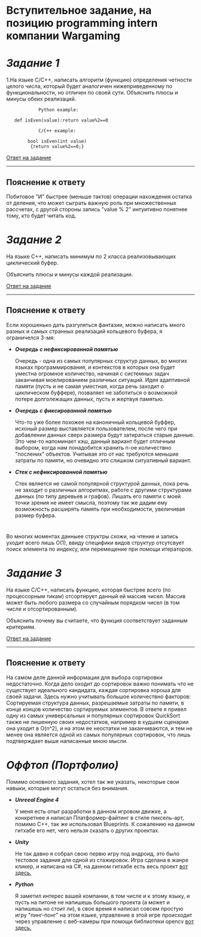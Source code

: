 # Вступительное задание, на позицию programming intern компании Wargaming


# ___Задание 1___

1.На языке С/С++, написать алгоритм (функцию) определения четности целого числа, который будет аналогичен нижеприведенному по функциональности, но отличен по своей сути.
Объяснить плюсы и минусы обеих реализаций.

                Python example:

       def isEven(value):return value%2==0

                C/C++ example:

            bool isEven(int value)
             {return value%2==0;}

[Ответ на задание](https://github.com/tarasovNikita2/Wargaming_task/blob/main/wargamingIsEven/isEvenFunctions.cpp)

---
__Пояснение к ответу__
---
Побитовое "И" быстрее (меньше тактов) операции нахождения 
  остатка от деления, что может сыграть важную роль при 
  множественных рассчетах, с другой стороны запись "value % 2" 
  интуитивно понятнее тому, кто будет читать код.
#

  # ___Задание 2___

  На языке С++, написать минимум по 2 класса реализовывающих циклический буфер. 

Объяснить плюсы и минусы каждой реализации.

[Ответ на задание](https://github.com/tarasovNikita2/Wargaming_task/tree/main/wargamingSecondTask)

---
__Пояснение к ответу__
---
Если хорошенько дать разгуляться фантазии, можно написать много разных и самых странных реализаций кольцевого буфера, я ограничелся 3-мя:

* ___Очередь с нефиксированной памятью___
    
    Очередь - одна из самых популярных структур данных, во многих языках программирования, и контекстов в которых она будет уместна огромное количество, начиная с системных задач заканчивая моелированием различных ситуаций. Идея адаптивной памяти (пусть и не самая уместная, когда речь заходит о циклическом буффере), позваляет не заботиться о возможной потере долголежащих данных, пусть и жертвуя памятью.

* ___Очередь с фиксированной памятью___
    
    Что-то уже более похожее на каноничный кольцевой буффер, исхоный размер выставляется пользователем, после чего при добавлении данных сверх размера будут затираться старые данные. Это чем-то напоминает кэш, данный вариант будет отличным выбором, когда нам понадобится хранить n-ое количествно "послених" объектов. Учитывая это от нас требуются меньшие затраты по памяти, но очевидно это слишком ситуативный вариант.

* ___Стек с нефиксированной памятью___
    
    Стек является не самой популярной структурой данных, пока речь не заходит о различных алгоритмах, работе с другими структурами данных (по типу деревьев и графов). Лишать его памяти с моей точки зрения не имеет смысла, поэтому так же дадим ему возможность расширять память при необходимости, увеличивая размер буфера.
#

Во многих моментах данныее структры схожи, на чтение и запись уходит всего лишь O(1), ввиду специфики видов структур отсутсвует поиск элемента по индексу, или перемещение при помощи итераторов.

#

  # ___Задание 3___

  На языке С/С++, написать функцию, которая быстрее всего (по процессорным тикам) отсортирует данный ей массив чисел. Массив может быть любого размера со случайным порядком чисел (в том числе и отсортированным).

Объяснить почему вы считаете, что функция соответствует заданным критериям. 

[Ответ на задание](https://github.com/tarasovNikita2/Wargaming_task/blob/main/WargamingSort/QuickSort.cpp)

---
__Пояснение к ответу__
---
На самом деле данной информации для выбора сортировки недостаточно. Когда дело оходит до сортировок важно понимать что не существует идеального кандидата, каждая сортировка хороша для своей задачи. Здесь нужно учитывать большое количествно факторов: Сортируемая структура данных, разрешаемые затраты по памяти, в конце концов количество сортируемых элементов. В ответе я привел одну из самых универсальных и популярных сортировок QuickSort также не лишенную своих недостатков, например в худшем сценарии она уходит в O(n^2), и на этом ее неостатки не заканчиваются, и тем не менее она является одной из самых популярных сортировок, что лишь подтверждает выше написанные мною мысли.

#

  # ___Оффтоп (Портфолио)___

  Помимо основного задания, хотел так же указать, некоторые свои навыки, которые могут остаться без внимания.

  * ___Unreeal Engine 4___
    
    У меня есть опыт разработки в данном игровом движке, а конкретнее я написал Платформер-файтинг в стиле пиксель-арт, помимо С++, так же использовал Blueprints. К сожалению на данном гитхабе его нет, чего нельзя сказать о других проектах.

* ___Unity___
    
    Не так давно я собрал свою первю игру под андроид, это было тестовое задания для одной из стажировок. Игра сделана в жанре кликер, и написана на C#, на данном гитхабе есть весь проект [вот здесь.](https://github.com/tarasovNikita2/UnityTestTask/tree/master/UnityTestTask/SaveYourHealth)

* ___Python___
    
    Я заметил интерес вашей компании, в том числе и к этому языку, и пусть на питоне не напишешь большого проекта (а может и напишешь но стоит ли), в свое время я написал совсем простую игру "пинг-понг" на этом языке, управление в этой игре происходит через управление с веб-камеры при помощи библиотеки opencv [вот здесь.](https://github.com/tarasovNikita2/Pong)
#

